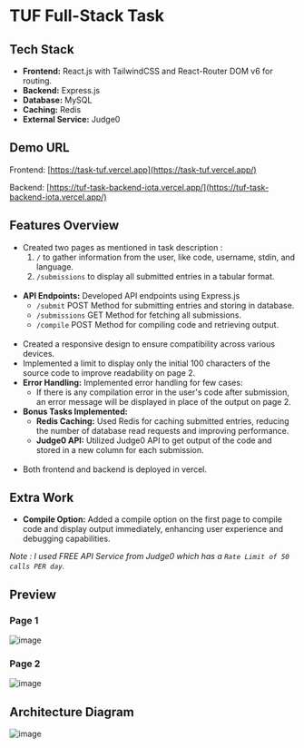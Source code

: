 # TUF Full-Stack Task

## Tech Stack
- **Frontend:** React.js with TailwindCSS and React-Router DOM v6 for routing.
- **Backend:** Express.js
- **Database:** MySQL
- **Caching:** Redis
- **External Service:** Judge0

## Demo URL

Frontend: [https://task-tuf.vercel.app](https://task-tuf.vercel.app/)

Backend: [https://tuf-task-backend-iota.vercel.app/](https://tuf-task-backend-iota.vercel.app/)

## Features Overview

- Created two pages as mentioned in task description :
    1. `/` to gather information from the user, like code, username, stdin, and language.
    2. `/submissions` to display all submitted entries in a tabular format.
  <br />
- **API Endpoints:** Developed API endpoints using Express.js
  - `/submit` POST Method for submitting entries and storing in database.
  - `/submissions` GET Method for fetching all submissions.
  - `/compile` POST Method for compiling code and retrieving output.
  <br />
- Created a responsive design to ensure compatibility across various devices.
- Implemented a limit to display only the initial 100 characters of the source code to improve readability on page 2.
  <br />
- **Error Handling:** Implemented error handling for few cases:
  - If there is any compilation error in the user's code after submission, an error message will be displayed in place of the output on page 2.
- **Bonus Tasks Implemented:**
  - **Redis Caching:** Used Redis for caching submitted entries, reducing the number of database read requests and improving performance.
  - **Judge0 API:** Utilized Judge0 API to get output of the code and stored in a new column for each submission.
  <br />
- Both frontend and backend is deployed in vercel.

## Extra Work
- **Compile Option:** Added a compile option on the first page to compile code and display output immediately, enhancing user experience and debugging capabilities.

*Note : I used FREE API Service from Judge0 which has a `Rate Limit of 50 calls PER day`.*

## Preview

### Page 1
![image](https://github.com/kamal9494/tuf-task/assets/97849725/18d8d153-4a55-4ffb-8f41-018e4b69ed92)

### Page 2
![image](https://github.com/kamal9494/tuf-task/assets/97849725/26cb38f2-e18b-4fbb-93f8-180930114db1)

## Architecture Diagram
![image](https://github.com/kamal9494/tuf-task/assets/97849725/04214671-21da-49f6-9245-b257e1fc76f1)



